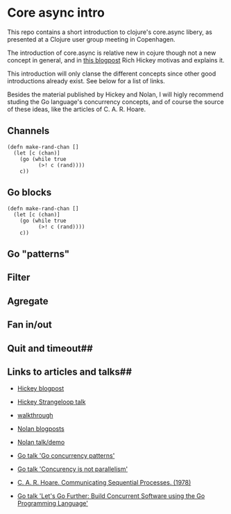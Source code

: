 # Core async intro #

This repo contains a short introduction to clojure's core.async libery, as presented at a Clojure user group meeting in Copenhagen.

The introduction of core.async is relative new in cojure though not a new concept in general, and in
 [this blogpost](http://clojure.com/blog/2013/06/28/clojure-core-async-channels.html) Rich Hickey motivas and explains it.

This introduction will only clanse the different concepts since other good introductions already exist. See below for a list of links.

Besides the material published by Hickey and Nolan, I will higly recommend studing the Go language's concurrency concepts, and of course the source of these ideas, like the articles of C. A. R. Hoare.


## Channels ##


    (defn make-rand-chan []
      (let [c (chan)]
        (go (while true
              (>! c (rand))))
        c))


## Go blocks ##


    (defn make-rand-chan []
      (let [c (chan)]
        (go (while true
              (>! c (rand))))
        c))


## Go "patterns" ##

## Filter ##


## Agregate ##


## Fan in/out ##


## Quit and timeout##


## Links to articles and talks##

* [Hickey blogpost](http://clojure.com/blog/2013/06/28/clojure-core-async-channels.html)

* [Hickey Strangeloop talk](http://www.infoq.com/presentations/clojure-core-async)

* [walkthrough](https://github.com/clojure/core.async/blob/master/examples/walkthrough.clj)

* [Nolan blogposts](http://swannodette.github.io/)

* [Nolan talk/demo](http://www.youtube.com/watch?v=AhxcGGeh5ho)

* [Go talk 'Go concurrency patterns'](http://www.youtube.com/watch?v=f6kdp27TYZs)

* [Go talk 'Concurency is not parallelism'](http://www.youtube.com/watch?v=cN_DpYBzKso)

* [C. A. R. Hoare. Communicating Sequential Processes. (1978)](http://www.cs.cmu.edu/~crary/819-f09/Hoare78.pdf)

* [Go talk 'Let's Go Further: Build Concurrent Software using the Go Programming Language'](http://www.youtube.com/watch?v=cN_DpYBzKso)
